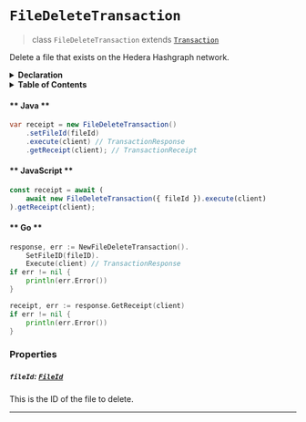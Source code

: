 # `FileDeleteTransaction`

> class `FileDeleteTransaction` extends [`Transaction`](reference/core/Transaction.md)

Delete a file that exists on the Hedera Hashgraph network.

<details>
<summary><b>Declaration</b></summary>

```typescript
class FileDeleteTransaction extends Transaction {
    /* property */ fileId?: FileId;
}
```

</details>

<details>
<summary><b>Table of Contents</b></summary>

| Item | Java | JavaScript | Go
| - | - | - | - |
| [`fileId`](#fileid-fileid) | ✅ | ✅ | ✅

</details>

<!-- tabs:start -->

#### ** Java **

```java
var receipt = new FileDeleteTransaction()
    .setFileId(fileId)
    .execute(client) // TransactionResponse
    .getReceipt(client); // TransactionReceipt
```

#### ** JavaScript **

```javascript
const receipt = await (
    await new FileDeleteTransaction({ fileId }).execute(client)
).getReceipt(client);
```

#### ** Go **

```go
response, err := NewFileDeleteTransaction().
    SetFileID(fileID).
    Execute(client) // TransactionResponse
if err != nil {
    println(err.Error())
}

receipt, err := response.GetReceipt(client)
if err != nil {
    println(err.Error())
}
```

<!-- tabs:end -->

### Properties

##### `fileId`: [`FileId`](reference/file/FileId.md)

This is the ID of the file to delete.

---
